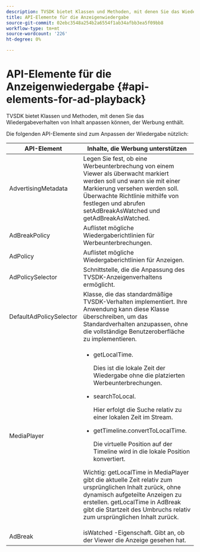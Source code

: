 ```yaml
---
description: TVSDK bietet Klassen und Methoden, mit denen Sie das Wiedergabeverhalten von Inhalt anpassen können, der Werbung enthält.
title: API-Elemente für die Anzeigenwiedergabe
source-git-commit: 02ebc3548a254b2a6554f1ab34afbb3ea5f09bb8
workflow-type: tm+mt
source-wordcount: '226'
ht-degree: 0%

---
```


# API-Elemente für die Anzeigenwiedergabe {#api-elements-for-ad-playback}

TVSDK bietet Klassen und Methoden, mit denen Sie das Wiedergabeverhalten von Inhalt anpassen können, der Werbung enthält.

Die folgenden API-Elemente sind zum Anpassen der Wiedergabe nützlich:

<table id="table_B07E373B9D2B425AB36466B1D42411AD"> 
 <thead> 
  <tr> 
   <th colname="col1" class="entry"> API-Element </th> 
   <th colname="col2" class="entry"> Inhalte, die Werbung unterstützen </th> 
  </tr> 
 </thead>
 <tbody> 
  <tr> 
   <td colname="col1"><span class="codeph"> AdvertisingMetadata</span> </td> 
   <td colname="col2">Legen Sie fest, ob eine Werbeunterbrechung von einem Viewer als überwacht markiert werden soll und wann sie mit einer Markierung versehen werden soll. Überwachte Richtlinie mithilfe von festlegen und abrufen <span class="codeph"> setAdBreakAsWatched</span> und <span class="codeph"> getAdBreakAsWatched</span>. </td> 
  </tr> 
  <tr> 
   <td colname="col1"><span class="codeph"> AdBreakPolicy</span> </td> 
   <td colname="col2"> Auflistet mögliche Wiedergaberichtlinien für Werbeunterbrechungen. </td> 
  </tr> 
  <tr> 
   <td colname="col1"><span class="codeph"> AdPolicy</span> </td> 
   <td colname="col2"> Auflistet mögliche Wiedergaberichtlinien für Anzeigen. </td> 
  </tr> 
  <tr> 
   <td colname="col1"><span class="codeph"> AdPolicySelector</span> </td> 
   <td colname="col2"> Schnittstelle, die die Anpassung des TVSDK-Anzeigenverhaltens ermöglicht. </td> 
  </tr> 
  <tr> 
   <td colname="col1"><span class="codeph"> DefaultAdPolicySelector</span> </td> 
   <td colname="col2"> Klasse, die das standardmäßige TVSDK-Verhalten implementiert. Ihre Anwendung kann diese Klasse überschreiben, um das Standardverhalten anzupassen, ohne die vollständige Benutzeroberfläche zu implementieren. </td> 
  </tr> 
  <tr> 
   <td colname="col1"><span class="codeph"> MediaPlayer</span> </td> 
   <td colname="col2"> 
    <ul id="ul_37700A741403448A8760FDDA68B099AA"> 
     <li id="li_B465170D449E49489C5924572BEEB4A5"><span class="codeph"> getLocalTime</span>. <p>Dies ist die lokale Zeit der Wiedergabe ohne die platzierten Werbeunterbrechungen. </p> </li> 
     <li id="li_D9D68CF428904BB2B84E1BCE828A90DC"><span class="codeph"> searchToLocal</span>. <p>Hier erfolgt die Suche relativ zu einer lokalen Zeit im Stream. </p> </li> 
     <li id="li_9DBCA75537DC4824AA66B53A3FA28812"><span class="codeph"> getTimeline.convertToLocalTime</span>. <p>Die virtuelle Position auf der Timeline wird in die lokale Position konvertiert. </p> </li> 
    </ul> <p>Wichtig:  <span class="codeph"> getLocalTime</span> in <span class="codeph"> MediaPlayer</span> gibt die aktuelle Zeit relativ zum ursprünglichen Inhalt zurück, ohne dynamisch aufgeteilte Anzeigen zu erstellen. <span class="codeph"> getLocalTime</span> in <span class="codeph"> AdBreak</span> gibt die Startzeit des Umbruchs relativ zum ursprünglichen Inhalt zurück. </p> </td> 
  </tr> 
  <tr> 
   <td colname="col1"><span class="codeph"> AdBreak</span> </td> 
   <td colname="col2"><span class="codeph"> isWatched</span> -Eigenschaft. Gibt an, ob der Viewer die Anzeige gesehen hat. </td> 
  </tr> 
 </tbody> 
</table>

